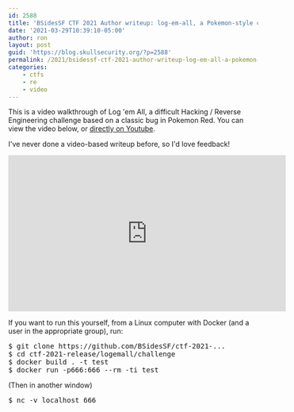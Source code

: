 ```yaml
---
id: 2588
title: 'BSidesSF CTF 2021 Author writeup: log-em-all, a Pokemon-style collection game [video]'
date: '2021-03-29T10:39:10-05:00'
author: ron
layout: post
guid: 'https://blog.skullsecurity.org/?p=2588'
permalink: /2021/bsidessf-ctf-2021-author-writeup-log-em-all-a-pokemon-style-collection-game-video
categories:
    - ctfs
    - re
    - video
---
```


This is a video walkthrough of Log 'em All, a difficult Hacking / Reverse Engineering challenge based on a classic bug in Pokemon Red. You can view the video below, or <a href="https://www.youtube.com/watch?v=sY5V-vvipK4">directly on Youtube</a>.

I've never done a video-based writeup before, so I'd love feedback!

<!--more-->

<iframe width="560" height="315" src="https://www.youtube-nocookie.com/embed/sY5V-vvipK4" title="YouTube video player" frameborder="0" allow="accelerometer; autoplay; clipboard-write; encrypted-media; gyroscope; picture-in-picture" allowfullscreen=""></iframe>

If you want to run this yourself, from a Linux computer with Docker (and a user in the appropriate group), run:
<pre>$ git clone https://github.com/BSidesSF/ctf-2021-...​
$ cd ctf-2021-release/logemall/challenge
$ docker build . -t test
$ docker run -p666:666 --rm -ti test
</pre>
(Then in another window)
<pre>$ nc -v localhost 666
</pre>